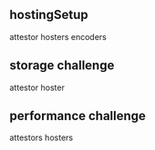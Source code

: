 ## hostingSetup
  attestor
  hosters
  encoders

## storage challenge
  attestor
  hoster

## performance challenge
  attestors
  hosters
